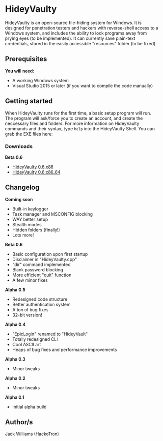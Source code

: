 # HideyVaulty
HideyVaulty is an open-source file-hiding system for Windows. It is designed for penetration testers and hackers with reverse-shell access to a Windows system, and includes the ability to lock programs away from prying eyes (to be implemented). It can currently save plain-text credentials, stored in the easily accessible "resources" folder (to be fixed).

## Prerequisites
**You will need:**

- A working Windows system
- Visual Studio 2015 or later (if you want to compile the code manually)

## Getting started
When HideyVaulty runs for the first time, a basic setup program will run. The program will ask/force you to create an account, 
and create the neccessary files and folders. For more information on HideyVaulty commands and their syntax, type `help` into the
HideyVaulty Shell. You can grab the EXE files here:

### Downloads
**Beta 0.6**
- [HideyVaulty 0.6 x86](https://github.com/HackoTron/HideyVaulty/releases/download/v0.6-beta/HideyVaulty-0.6-x86.exe)
- [HideyVaulty 0.6 x86_64](https://github.com/HackoTron/HideyVaulty/releases/download/v0.6-beta/HideyVaulty-0.6-x86_64.exe)

## Changelog
**Coming soon**
- Built-in keylogger
- Task manager and MSCONFIG blocking
- WAY better setup
- Stealth modes
- Hidden folders (finally!)
- Lots more!

**Beta 0.6**
- Basic configuration upon first startup
- Disclaimer in "HideyVaulty.cpp"
- "dir" command implemented
- Blank password blocking
- More efficient "quit" function
- A few minor fixes

**Alpha 0.5**
- Redesigned code structure
- Better authentication system
- A ton of bug fixes
- 32-bit version!

**Alpha 0.4**
- "EpicLogin" renamed to "HideyVault"
- Totally redesigned CLI
- Cool ASCII art
- Heaps of bug fixes and performance improvements

**Alpha 0.3**
- Minor tweaks

**Alpha 0.2**
- Minor tweaks

**Alpha 0.1**
- Initial alpha build



## Author/s
Jack Williams (HackoTron)

